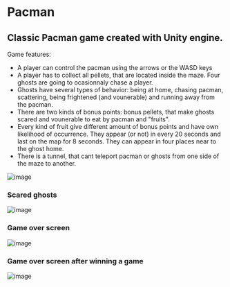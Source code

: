 # Pacman
## Classic Pacman game created with Unity engine.

Game features:
- A player can control the pacman using the arrows or the WASD keys
- A player has to collect all pellets, that are located inside the maze. Four ghosts are going to ocasionnaly chase a player.
- Ghosts have several types of behavior: being at home, chasing pacman, scattering, being frightened (and vounerable) and running away from the pacman.
- There are two kinds of bonus points: bonus pellets, that make ghosts scared and vounerable to eat by pacman and "fruits".
- Every kind of fruit give different amount of bonus points and have own likelihood of occurrence. They appear (or not) in every 20 seconds and last on the map for 8 seconds. They can appear in four places near to the ghost home.
- There is a tunnel, that cant teleport pacman or ghosts from one side of the maze to another.


![image](https://user-images.githubusercontent.com/56382779/131358388-3755d834-e24f-4828-9015-c17d62502f27.png)

### Scared ghosts
![image](https://user-images.githubusercontent.com/56382779/131360920-23a6f619-82a6-43ca-89cf-1902ad304f9a.png)

### Game over screen
![image](https://user-images.githubusercontent.com/56382779/131361063-ead9aafa-a265-48a7-8b22-28b520b476e8.png)

### Game over screen after winning a game
![image](https://user-images.githubusercontent.com/56382779/131361232-18890db2-2cd0-43c3-9fcd-92a72ff31f70.png)



 
